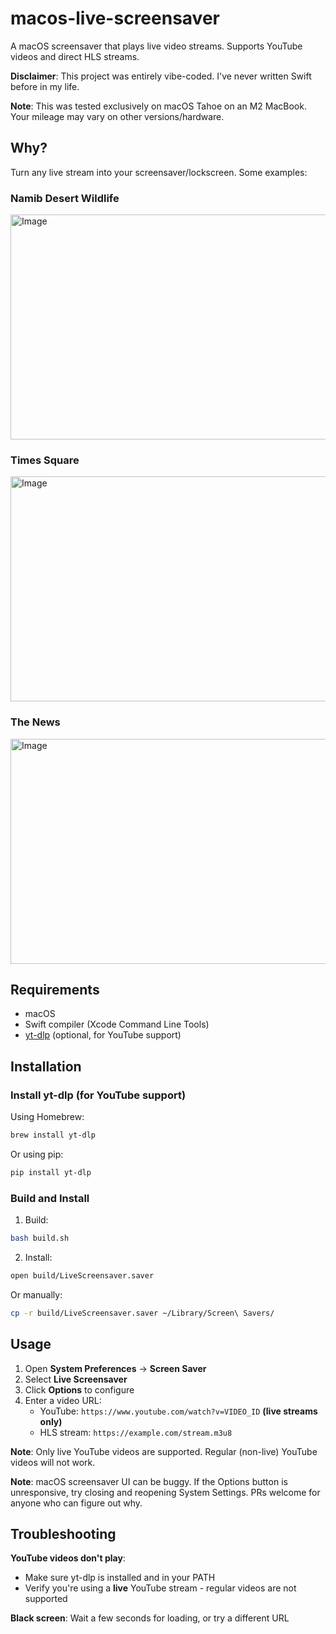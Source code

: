# macos-live-screensaver

A macOS screensaver that plays live video streams. Supports YouTube videos and direct HLS streams.

**Disclaimer**: This project was entirely vibe-coded. I've never written Swift before in my life.

**Note**: This was tested exclusively on macOS Tahoe on an M2 MacBook. Your mileage may vary on other versions/hardware.

## Why?

Turn any live stream into your screensaver/lockscreen. Some examples:

### Namib Desert Wildlife
<img width="640" height="360" alt="Image" src="https://github.com/user-attachments/assets/19b39408-8d67-4699-87c9-bb218198190d" />

### Times Square
<img width="640" height="360" alt="Image" src="https://github.com/user-attachments/assets/5db52a77-24a2-4bd1-9698-d3f2258b4890" />

### The News

<img width="640" height="360" alt="Image" src="https://github.com/user-attachments/assets/1d528a72-3d1b-4151-8e9c-347cdfe8d94c" />

## Requirements

- macOS
- Swift compiler (Xcode Command Line Tools)
- [yt-dlp](https://github.com/yt-dlp/yt-dlp) (optional, for YouTube support)

## Installation

### Install yt-dlp (for YouTube support)

Using Homebrew:
```bash
brew install yt-dlp
```

Or using pip:
```bash
pip install yt-dlp
```

### Build and Install

1. Build:
```bash
bash build.sh
```

2. Install:
```bash
open build/LiveScreensaver.saver
```

Or manually:
```bash
cp -r build/LiveScreensaver.saver ~/Library/Screen\ Savers/
```

## Usage

1. Open **System Preferences** → **Screen Saver**
2. Select **Live Screensaver**
3. Click **Options** to configure
4. Enter a video URL:
   - YouTube: `https://www.youtube.com/watch?v=VIDEO_ID` **(live streams only)**
   - HLS stream: `https://example.com/stream.m3u8`

**Note**: Only live YouTube videos are supported. Regular (non-live) YouTube videos will not work.

**Note**: macOS screensaver UI can be buggy. If the Options button is unresponsive, try closing and reopening System Settings. PRs welcome for anyone who can figure out why.

## Troubleshooting

**YouTube videos don't play**:
- Make sure yt-dlp is installed and in your PATH
- Verify you're using a **live** YouTube stream - regular videos are not supported

**Black screen**: Wait a few seconds for loading, or try a different URL
